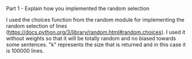 Part 1 - Explain how you implemented the random selection

I used the choices function from the random module for implementing the random selection of lines (https://docs.python.org/3/library/random.html#random.choices). I used it without weights so that it will be totally random and no biased towards some sentences. "k" represents the size that is returned and in this case it is 100000 lines.
